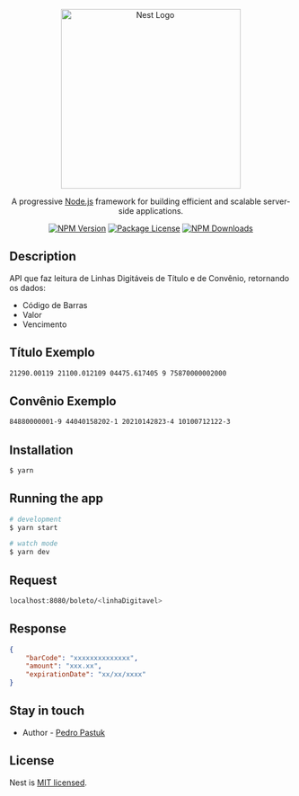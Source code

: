 <p align="center">
  <a href="http://nestjs.com/" target="blank"><img src="https://nestjs.com/img/logo_text.svg" width="320" alt="Nest Logo" /></a>
</p>

[circleci-image]: https://img.shields.io/circleci/build/github/nestjs/nest/master?token=abc123def456
[circleci-url]: https://circleci.com/gh/nestjs/nest

  <p align="center">A progressive <a href="http://nodejs.org" target="_blank">Node.js</a> framework for building efficient and scalable server-side applications.</p>
    <p align="center">
<a href="https://www.npmjs.com/~nestjscore" target="_blank"><img src="https://img.shields.io/npm/v/@nestjs/core.svg" alt="NPM Version" /></a>
<a href="https://www.npmjs.com/~nestjscore" target="_blank"><img src="https://img.shields.io/npm/l/@nestjs/core.svg" alt="Package License" /></a>
<a href="https://www.npmjs.com/~nestjscore" target="_blank"><img src="https://img.shields.io/npm/dm/@nestjs/common.svg" alt="NPM Downloads" /></a>


## Description

API que faz leitura de Linhas Digitáveis de Título e de Convênio, retornando os dados:

<ul>
<li>Código de Barras</li>
<li>Valor</li>
<li>Vencimento</li>
</ul>

## Título Exemplo

```bash
21290.00119 21100.012109 04475.617405 9 75870000002000
```
## Convênio Exemplo

```bash
84880000001-9 44040158202-1 20210142823-4 10100712122-3
```
## Installation

```bash
$ yarn
```

## Running the app

```bash
# development
$ yarn start

# watch mode
$ yarn dev
```

## Request

```bash
localhost:8080/boleto/<linhaDigitavel>
```
## Response

```json
{
    "barCode": "xxxxxxxxxxxxxx",
    "amount": "xxx.xx",
    "expirationDate": "xx/xx/xxxx"
}
```
## Stay in touch

- Author - [Pedro Pastuk](https://github.com/tukpedro)
## License

Nest is [MIT licensed](LICENSE).

